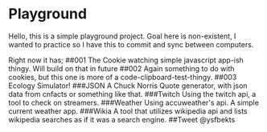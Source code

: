 # Playground

Hello, this is a simple playground project.
Goal here is non-existent, I wanted to practice
so I have this to commit and sync between computers.

Right now it has;
##001
 The Cookie watching simple javascript app-ish thingy. Will build on that in future
##002
 Again something to do with cookies, but this one is more of a code-clipboard-test-thingy.
##003
 Ecology Simulator!
###JSON
 A Chuck Norris Quote generator, with json data from cnfacts or something like that.
###Twitch
 Using the twitch api, a tool to check on streamers. 
###Weather
 Using accuweather's api. A simple current weather app.
###Wikia
 A tool that utilizes wikipedia api and lists wikipedia searches as if it was a search engine.
##Tweet @ysfbekts
